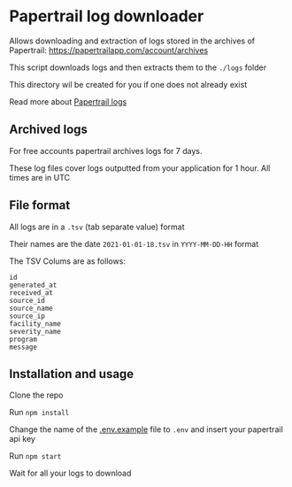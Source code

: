 # Papertrail log downloader

Allows downloading and extraction of logs stored in the archives of Papertrail: https://papertrailapp.com/account/archives

This script downloads logs and then extracts them to the `./logs` folder

This directory wil be created for you if one does not already exist

Read more about [Papertrail logs](https://documentation.solarwinds.com/en/Success_Center/papertrail/Content/kb/how-it-works/permanent-log-archives.htm?cshid=pt-how-it-works-permanent-log-archives)

## Archived logs

For free accounts papertrail archives logs for 7 days.

These log files cover logs outputted from your application for 1 hour. All times are in UTC

## File format

All logs are in a `.tsv` (tab separate value) format 

Their names are the date `2021-01-01-18.tsv` in `YYYY-MM-DD-HH` format

The TSV Colums are as follows:

```
id
generated_at
received_at
source_id
source_name
source_ip
facility_name
severity_name
program
message
```

## Installation and usage

Clone the repo

Run `npm install`

Change the name of the [.env.example](.env.example) file to `.env` and insert your papertrail api key 

Run `npm start`

Wait for all your logs to download